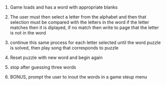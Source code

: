1.  Game loads and has a word with appropriate blanks

2.  The user must then select a letter from the alphabet and then that selection must be compared with the letters in the word
if the letter matches then it is diplayed, if no match then write to page that the letter is not in the word

3. continue this same process for each letter selected until the word puzzle is solved, then play song that corresponds to puzzle
4.  Reset puzzle with new word and begin again
5. stop after guessing three words
6. BONUS, prompt the user to inout the words in a game steup menu

